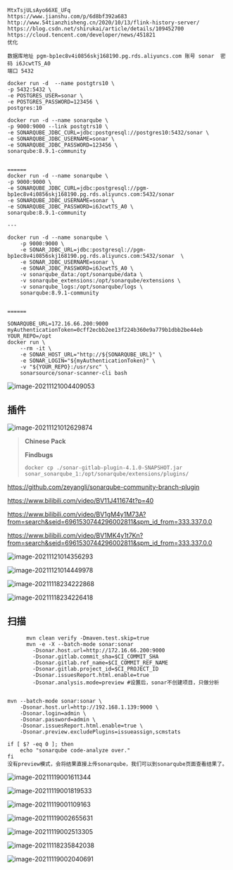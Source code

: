~~~



MtxTsjULsAyo66XE_UFq
https://www.jianshu.com/p/6d8bf392a683
http://www.54tianzhisheng.cn/2020/10/13/flink-history-server/
https://blog.csdn.net/shirukai/article/details/109452700
https://cloud.tencent.com/developer/news/451821
优化

数据库地址 pgm-bp1ec8v4i0856skj168190.pg.rds.aliyuncs.com 账号 sonar  密码 i6JcwtTS_A0
端口 5432

docker run -d  --name postgtrs10 \
-p 5432:5432 \
-e POSTGRES_USER=sonar \
-e POSTGRES_PASSWORD=123456 \
postgres:10

docker run -d --name sonarqube \
-p 9000:9000 --link postgtrs10 \
-e SONARQUBE_JDBC_CURL=jdbc:postgresql://postgres10:5432/sonar \
-e SONARQUBE_JDBC_USERNAME=sonar \
-e SONARQUBE_JDBC_PASSWORD=123456 \
sonarqube:8.9.1-community


======
docker run -d --name sonarqube \
-p 9000:9000 \
-e SONARQUBE_JDBC_CURL=jdbc:postgresql://pgm-bp1ec8v4i0856skj168190.pg.rds.aliyuncs.com:5432/sonar 
-e SONARQUBE_JDBC_USERNAME=sonar \
-e SONARQUBE_JDBC_PASSWORD=i6JcwtTS_A0 \
sonarqube:8.9.1-community

---

docker run -d --name sonarqube \
    -p 9000:9000 \
    -e SONAR_JDBC_URL=jdbc:postgresql://pgm-bp1ec8v4i0856skj168190.pg.rds.aliyuncs.com:5432/sonar  \
    -e SONAR_JDBC_USERNAME=sonar \
    -e SONAR_JDBC_PASSWORD=i6JcwtTS_A0 \
    -v sonarqube_data:/opt/sonarqube/data \
    -v sonarqube_extensions:/opt/sonarqube/extensions \
    -v sonarqube_logs:/opt/sonarqube/logs \
    sonarqube:8.9.1-community
    
    
======

SONARQUBE_URL=172.16.66.200:9000
myAuthenticationToken=0cff2ecbb2ee13f224b360e9a779b1dbb2be44eb
YOUR_REPO=/opt
docker run \
    --rm -it \
    -e SONAR_HOST_URL="http://${SONARQUBE_URL}" \
    -e SONAR_LOGIN="${myAuthenticationToken}" \
    -v "${YOUR_REPO}:/usr/src" \
    sonarsource/sonar-scanner-cli bash
~~~

![image-20211121004409053](https://image-fusice.oss-cn-hangzhou.aliyuncs.com/image/sonarqube/2021.11.21-01:31:44-image-20211121004409053.png)

## 插件

![image-20211121012629874](https://image-fusice.oss-cn-hangzhou.aliyuncs.com/image/sonarqube/2021.11.21-01:32:44-image-20211121012629874.png)

>**Chinese Pack**
>
>**Findbugs**
>
>```
>docker cp ./sonar-gitlab-plugin-4.1.0-SNAPSHOT.jar  sonar_sonarqube_1:/opt/sonarqube/extensions/plugins/
>```
>



https://github.com/zeyangli/sonarqube-community-branch-plugin

https://www.bilibili.com/video/BV11J411674t?p=40

https://www.bilibili.com/video/BV1gM4y1M73A?from=search&seid=6961530744296002811&spm_id_from=333.337.0.0

https://www.bilibili.com/video/BV1MK4y1t7Kn?from=search&seid=6961530744296002811&spm_id_from=333.337.0.0

![image-20211121014356293](https://image-fusice.oss-cn-hangzhou.aliyuncs.com/image/sonarqube/2021.11.21-01:52:48-image-20211121014356293.png)

![image-20211121014449978](https://image-fusice.oss-cn-hangzhou.aliyuncs.com/image/sonarqube/2021.11.21-01:52:51-image-20211121014449978.png)



![image-20211118234222868](https://image-fusice.oss-cn-hangzhou.aliyuncs.com/image/typora-user-images/2021.11.21-01:32:48-image-20211118234222868.png)

![image-20211118234226418](https://image-fusice.oss-cn-hangzhou.aliyuncs.com/image/typora-user-images/2021.11.21-01:32:47-image-20211118234226418.png)

## 扫描

~~~
      mvn clean verify -Dmaven.test.skip=true
      mvn -e -X --batch-mode sonar:sonar
        -Dsonar.host.url=http://172.16.66.200:9000
        -Dsonar.gitlab.commit_sha=$CI_COMMIT_SHA
        -Dsonar.gitlab.ref_name=$CI_COMMIT_REF_NAME
        -Dsonar.gitlab.project_id=$CI_PROJECT_ID
        -Dsonar.issuesReport.html.enable=true
        -Dsonar.analysis.mode=preview #设置后，sonar不创建项目，只做分析


mvn --batch-mode sonar:sonar \
    -Dsonar.host.url=http://192.168.1.139:9000 \
    -Dsonar.login=admin \
    -Dsonar.password=admin \
    -Dsonar.issuesReport.html.enable=true \
    -Dsonar.preview.excludePlugins=issueassign,scmstats

if [ $? -eq 0 ]; then
    echo "sonarqube code-analyze over."
fi
没有preview模式，会将结果直接上传sonarqube，我们可以到sonarqube页面查看结果了。

~~~



![image-20211119001611344](https://image-fusice.oss-cn-hangzhou.aliyuncs.com/image/sonarqube/2021.11.21-01:32:53-image-20211119001611344.png)

![image-20211119001819533](https://image-fusice.oss-cn-hangzhou.aliyuncs.com/image/sonarqube/2021.11.21-01:32:55-image-20211119001819533.png)

![image-20211119001109163](https://image-fusice.oss-cn-hangzhou.aliyuncs.com/image/sonarqube/2021.11.21-01:32:57-image-20211119001109163.png)

![image-20211119002655631](https://image-fusice.oss-cn-hangzhou.aliyuncs.com/image/sonarqube/2021.11.21-01:32:59-image-20211119002655631.png)

![image-20211119002513305](https://image-fusice.oss-cn-hangzhou.aliyuncs.com/image/sonarqube/2021.11.21-01:33:00-image-20211119002513305.png)

![image-20211118235842038](https://image-fusice.oss-cn-hangzhou.aliyuncs.com/image/sonarqube/2021.11.21-01:33:02-image-20211118235842038.png)

![image-20211119002040691](https://image-fusice.oss-cn-hangzhou.aliyuncs.com/image/sonarqube/2021.11.21-01:33:05-image-20211119002040691.png)